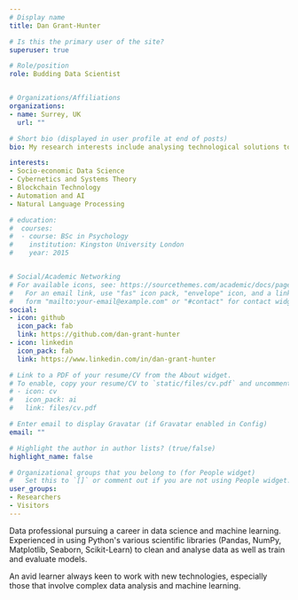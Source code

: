 ```yaml
---
# Display name
title: Dan Grant-Hunter

# Is this the primary user of the site?
superuser: true

# Role/position
role: Budding Data Scientist


# Organizations/Affiliations
organizations:
- name: Surrey, UK
  url: ""

# Short bio (displayed in user profile at end of posts)
bio: My research interests include analysing technological solutions to socio-economic issues. This includes cybernetics and systems theory, automation and AI, and blockchain technology.

interests:
- Socio-economic Data Science
- Cybernetics and Systems Theory
- Blockchain Technology
- Automation and AI
- Natural Language Processing

# education:
#  courses:
#  - course: BSc in Psychology
#    institution: Kingston University London
#    year: 2015


# Social/Academic Networking
# For available icons, see: https://sourcethemes.com/academic/docs/page-builder/#icons
#   For an email link, use "fas" icon pack, "envelope" icon, and a link in the
#   form "mailto:your-email@example.com" or "#contact" for contact widget.
social:
- icon: github
  icon_pack: fab
  link: https://github.com/dan-grant-hunter
- icon: linkedin
  icon_pack: fab
  link: https://www.linkedin.com/in/dan-grant-hunter

# Link to a PDF of your resume/CV from the About widget.
# To enable, copy your resume/CV to `static/files/cv.pdf` and uncomment the lines below.
# - icon: cv
#   icon_pack: ai
#   link: files/cv.pdf

# Enter email to display Gravatar (if Gravatar enabled in Config)
email: ""

# Highlight the author in author lists? (true/false)
highlight_name: false

# Organizational groups that you belong to (for People widget)
#   Set this to `[]` or comment out if you are not using People widget.
user_groups:
- Researchers
- Visitors
---
```


Data professional pursuing a career in data science and machine learning. Experienced in using Python's various scientific libraries (Pandas, NumPy, Matplotlib, Seaborn, Scikit-Learn) to clean and analyse data as well as train and evaluate models. 

An avid learner always keen to work with new technologies, especially those that involve complex data analysis and machine learning. 
